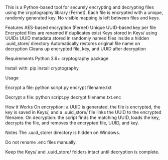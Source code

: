 This is a Python-based tool for securely encrypting and decrypting files using the cryptography library (Fernet). Each file is encrypted with a unique, randomly generated key. No visible mapping is left between files and keys.

Features
AES-based encryption (Fernet)
Unique UUID-based key per file
Encrypted files are renamed if duplicates exist
Keys stored in Keys/ using UUIDs
UUID metadata stored in randomly named files inside a hidden .uuid_store/ directory
Automatically restores original file name on decryption
Cleans up encrypted file, key, and UUID after decryption

Requirements
Python 3.6+
cryptography package

Install with:
pip install cryptography

Usage

Encrypt a file:
python script.py encrypt filename.txt

Decrypt a file:
python script.py decrypt filename.txt.enc

How it Works
On encryption: a UUID is generated, the file is encrypted, the key is saved in Keys/, and a .uuid_store/ file links the UUID to the encrypted filename.
On decryption: the script finds the matching UUID, loads the key, decrypts the file, and removes the encrypted file, UUID, and key.

Notes
The .uuid_store/ directory is hidden on Windows.

Do not rename .enc files manually.

Keep the Keys/ and .uuid_store/ folders intact until decryption is complete.

